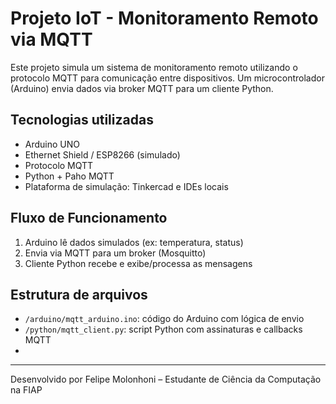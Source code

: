 # Projeto IoT - Monitoramento Remoto via MQTT

Este projeto simula um sistema de monitoramento remoto utilizando o protocolo MQTT para comunicação entre dispositivos. Um microcontrolador (Arduino) envia dados via broker MQTT para um cliente Python.

## Tecnologias utilizadas
- Arduino UNO
- Ethernet Shield / ESP8266 (simulado)
- Protocolo MQTT
- Python + Paho MQTT
- Plataforma de simulação: Tinkercad e IDEs locais

## Fluxo de Funcionamento
1. Arduino lê dados simulados (ex: temperatura, status)
2. Envia via MQTT para um broker (Mosquitto)
3. Cliente Python recebe e exibe/processa as mensagens

## Estrutura de arquivos
- `/arduino/mqtt_arduino.ino`: código do Arduino com lógica de envio
- `/python/mqtt_client.py`: script Python com assinaturas e callbacks MQTT
- 
---

Desenvolvido por Felipe Molonhoni – Estudante de Ciência da Computação na FIAP
